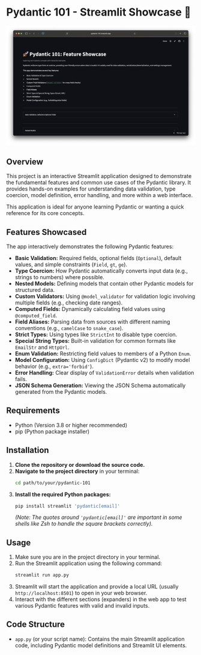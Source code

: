 # Pydantic 101 - Streamlit Showcase 🚀

![screenshot](screenshot.png)

## Overview

This project is an interactive Streamlit application designed to demonstrate the fundamental features and common use cases of the Pydantic library. It provides hands-on examples for understanding data validation, type coercion, model definition, error handling, and more within a web interface.

This application is ideal for anyone learning Pydantic or wanting a quick reference for its core concepts.

## Features Showcased

The app interactively demonstrates the following Pydantic features:

*   **Basic Validation:** Required fields, optional fields (`Optional`), default values, and simple constraints (`Field`, `gt`, `ge`).
*   **Type Coercion:** How Pydantic automatically converts input data (e.g., strings to numbers) where possible.
*   **Nested Models:** Defining models that contain other Pydantic models for structured data.
*   **Custom Validators:** Using `@model_validator` for validation logic involving multiple fields (e.g., checking date ranges).
*   **Computed Fields:** Dynamically calculating field values using `@computed_field`.
*   **Field Aliases:** Parsing data from sources with different naming conventions (e.g., `camelCase` to `snake_case`).
*   **Strict Types:** Using types like `StrictInt` to disable type coercion.
*   **Special String Types:** Built-in validation for common formats like `EmailStr` and `HttpUrl`.
*   **Enum Validation:** Restricting field values to members of a Python `Enum`.
*   **Model Configuration:** Using `ConfigDict` (Pydantic v2) to modify model behavior (e.g., `extra='forbid'`).
*   **Error Handling:** Clear display of `ValidationError` details when validation fails.
*   **JSON Schema Generation:** Viewing the JSON Schema automatically generated from the Pydantic models.


## Requirements

*   Python (Version 3.8 or higher recommended)
*   pip (Python package installer)

## Installation

1.  **Clone the repository or download the source code.**
2.  **Navigate to the project directory** in your terminal:
    ```bash
    cd path/to/your/pydantic-101
    ```
3.  **Install the required Python packages:**
    ```bash
    pip install streamlit 'pydantic[email]'
    ```
    *(Note: The quotes around `'pydantic[email]'` are important in some shells like Zsh to handle the square brackets correctly).*

## Usage

1.  Make sure you are in the project directory in your terminal.
2.  Run the Streamlit application using the following command:
    ```bash
    streamlit run app.py
    ```
3.  Streamlit will start the application and provide a local URL (usually `http://localhost:8501`) to open in your web browser.
4.  Interact with the different sections (expanders) in the web app to test various Pydantic features with valid and invalid inputs.

## Code Structure

*   `app.py` (or your script name): Contains the main Streamlit application code, including Pydantic model definitions and Streamlit UI elements.
